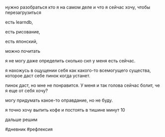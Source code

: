 нужно разобраться кто я на самом деле и что я сейчас хочу, чтобы перезагрузиться

есть learndb, 

есть рисование,

есть японский,

можно почитать

я не могу даже определить сколько сил у меня есть сейчас.

я нахожусь в ощущении себя как какого-то всемогущего существа, которое даст себе пинок когда устанет.

пинок даст, но мне не понравится. У меня и так голова сейчас болит, че я еще от себя хочу?

могу придумать какое-то оправдание, но не буду.

я точно хочу выпить кофе и постоять в тишине минут 10

дальше решим

#дневник #рефлексия 